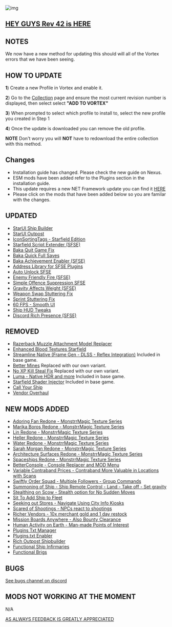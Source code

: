 ![img](https://s11.gifyu.com/images/SgCoI.png)

## [HEY GUYS Rev 42 is HERE](https://)

## NOTES

We now have a new method for updating this should will all of the Vortex errors that we have been seeing.

## HOW TO UPDATE

**1**) Create a new Profile in Vortex and enable it.

**2**) Go to the [Collection](https://next.nexusmods.com/starfield/collections/npk3lv?utm_source=copy&utm_medium=social&utm_campaign=share_collection) page and ensure the most current revision number is displayed, then select select **"ADD TO VORTEX"**

**3**) When prompted to select which profile to install to, select the new profile you created in Step 1

**4**) Once the update is downloaded you can remove the old profile.

**NOTE** Don't worry you will **NOT** have to redownload the entire collection with this method.

## Changes

- Installation guide has changed. Please check the new guide on Nexus.
- ESM mods have been added refer to the Plugins section in the installation guide.
- This update requires a new NET Framework update you can find it [HERE](https://download.visualstudio.microsoft.com/download/pr/83d32568-c5a2-4117-9591-437051785f41/e75171da01b1fa5c796660dc4b96beed/windowsdesktop-runtime-6.0.23-win-x64.exe)
- Please click on the mods that have been added below so you are familar with the changes.

## UPDATED

- [StarUI Ship Builder](https://www.nexusmods.com/starfield/mods/6402)
- [StarUI Outpost](https://www.nexusmods.com/starfield/mods/5766)
- [IconSortingTags - Starfield Edition](https://www.nexusmods.com/starfield/mods/312?tab=description)
- [Starfield Script Extender (SFSE)](https://www.nexusmods.com/starfield/mods/106?tab=description)
- [Baka Quit Game Fix](https://www.nexusmods.com/starfield/mods/1662)
- [Baka Quick Full Saves](https://www.nexusmods.com/starfield/mods/1750)
- [Baka Achievement Enabler (SFSE)](https://www.nexusmods.com/starfield/mods/658)
- [Address Library for SFSE Plugins](https://www.nexusmods.com/starfield/mods/3256)
- [Auto Unlock SFSE](https://www.nexusmods.com/starfield/mods/5571)
- [Enemy Friendly Fire (SFSE)](https://www.nexusmods.com/starfield/mods/614)
- [Simple Offence Suppression SFSE](https://www.nexusmods.com/starfield/mods/4456)
- [Gravity Affects Weight (SFSE)](https://www.nexusmods.com/starfield/mods/3048?tab=description)
- [Weapon Swap Stuttering Fix](https://www.nexusmods.com/starfield/mods/2830?tab=description)
- [Sprint Stuttering Fix](https://www.nexusmods.com/starfield/mods/884?tab=description)
- [60 FPS - Smooth UI](https://www.nexusmods.com/starfield/mods/350)
- [Ship HUD Tweaks](https://www.nexusmods.com/starfield/mods/5518)
- [Discord Rich Presence (SFSE)](https://www.nexusmods.com/starfield/mods/2545)

## REMOVED

- [Razerback Muzzle Attachment Model Replacer](https://www.nexusmods.com/starfield/mods/3408)
- [Enhanced Blood Textures Starfield](https://www.nexusmods.com/starfield/mods/326?tab=description)
- [Streamline Native (Frame Gen - DLSS - Reflex Integration)](https://www.nexusmods.com/starfield/mods/2751) Included in base game.
- [Better Mines](https://www.nexusmods.com/starfield/mods/1185) Replaced with our own variant.
- [No XP Kill Steal Fix](https://www.nexusmods.com/starfield/mods/1018) Replaced with our own variant.
- [Luma - Native HDR and more](https://www.nexusmods.com/starfield/mods/4821) Included in base game.
- [Starfield Shader Injector](https://www.nexusmods.com/starfield/mods/5562) Included in base game.
- [Call Your Ship](https://www.nexusmods.com/starfield/mods/4923)
- [Vendor Overhaul](https://www.nexusmods.com/starfield/mods/5179)

## NEW MODS ADDED

- [Adoring Fan Redone - MonstrrMagic Texture Series](https://www.nexusmods.com/starfield/mods/6882)
- [Marika Boros Redone - MonstrrMagic Texture Series](https://www.nexusmods.com/starfield/mods/6885)
- [Lin Redone - MonstrrMagic Texture Series](https://www.nexusmods.com/starfield/mods/6884)
- [Heller Redone - MonstrrMagic Texture Series](https://www.nexusmods.com/starfield/mods/6883)
- [Water Redone - MonstrrMagic Texture Series](https://www.nexusmods.com/starfield/mods/6760)
- [Sarah Morgan Redone - MonstrrMagic Texture Series](https://www.nexusmods.com/starfield/mods/6701)
- [Architecture Surfaces Redone - MonstrrMagic Texture Series](https://www.nexusmods.com/starfield/mods/6477?tab=description)
- [Spaceships Redone - MonstrrMagic Texture Series](https://www.nexusmods.com/starfield/mods/6560)
- [BetterConsole - Console Replacer and MOD Menu](https://www.nexusmods.com/starfield/mods/3683)
- [Variable Contraband Prices - Contraband More Valuable in Locations with Scans](https://www.nexusmods.com/starfield/mods/5759)
- [Swiftly Order Squad - Multiple Followers - Group Commands](https://www.nexusmods.com/starfield/mods/6439)
- [Summoning of Ship - Ship Remote Control - Land - Take off - Set gravity](https://www.nexusmods.com/starfield/mods/6216)
- [Stealthing on Scow - Stealth option for No Sudden Moves](https://www.nexusmods.com/starfield/mods/4556)
- [Sit To Add Ship to Fleet](https://www.nexusmods.com/starfield/mods/6493)
- [Seeking out Stores - Navigate Using City Info Kiosks](https://www.nexusmods.com/starfield/mods/6079)
- [Scared of Shootings - NPCs react to shootings](https://www.nexusmods.com/starfield/mods/5711)
- [Richer Vendors - 10x merchant gold and 1 day restock](https://www.nexusmods.com/starfield/mods/5624)
- [Mission Boards Anywhere - Also Bounty Clearance](https://www.nexusmods.com/starfield/mods/6570)
- [Human Activity on Earth - Man-made Points of Interest](https://www.nexusmods.com/starfield/mods/5738)
- [Plugins Txt Manager](https://www.nexusmods.com/starfield/mods/6871)
- [Plugins.txt Enabler](https://www.nexusmods.com/starfield/mods/4157)
- [Rich Outpost Shipbuilder](https://www.nexusmods.com/starfield/mods/5492)
- [Functional Ship Infirmaries](https://www.nexusmods.com/starfield/mods/6386)
- [Functional Brigs](https://www.nexusmods.com/starfield/mods/6330)


## BUGS

[See bugs channel on discord](https://discord.gg/xZNztPjA2u)

## MODS NOT WORKING AT THE MOMENT

N/A


[AS ALWAYS FEEDBACK IS GREATLY APPRECIATED](https://)